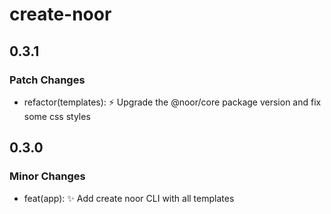 # create-noor

## 0.3.1

### Patch Changes

- refactor(templates): ⚡ Upgrade the @noor/core package version and fix some css styles

## 0.3.0

### Minor Changes

- feat(app): ✨ Add create noor CLI with all templates
